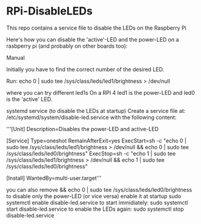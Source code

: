 # RPi-DisableLEDs
This repo contains a service file to disable the LEDs on the Raspberry Pi

Here's how you can disable the 'active'-LED and the power-LED on a rasbperry pi (and probably on other boards too):

Manual

Initially you have to find the correct number of the desired LED.

Run: echo 0 | sudo tee /sys/class/leds/led1/brightness > /dev/null

where you can try different led1s
On a RPI 4 led1 is the power-LED and led0 is the 'active' LED.

systemd service (to disable the LEDs at startup)
Create a service file at: /etc/systemd/system/disable-led.service with the following content:

'''[Unit]
Description=Disables the power-LED and active-LED

[Service]
Type=oneshot
RemainAfterExit=yes
ExecStart=sh -c "echo 0 | sudo tee /sys/class/leds/led1/brightness > /dev/null && echo 0 | sudo tee /sys/class/leds/led0/brightness"
ExecStop=sh -c "echo 1 | sudo tee /sys/class/leds/led1/brightness > /dev/null && echo 1 | sudo tee /sys/class/leds/led0/brightness"

[Install]
WantedBy=multi-user.target'''

you can also remove && echo 0 | sudo tee /sys/class/leds/led0/brightness to disable only the power-LED (or vice versa)
enable it at startup sudo systemctl enable disable-led.service
to start immidiately: sudo systemctl start disable-led.service
to enable the LEDs again: sudo systemctl stop disable-led.service
